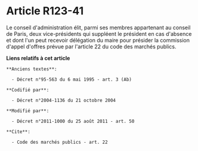 # Article R123-41

Le conseil d'administration élit, parmi ses membres appartenant au conseil de Paris, deux vice-présidents qui suppléent le
président en cas d'absence et dont l'un peut recevoir délégation du maire pour présider la commission d'appel d'offres prévue
par l'article 22 du code des marchés publics.

**Liens relatifs à cet article**

	**Anciens textes**:

	  - Décret n°95-563 du 6 mai 1995 - art. 3 (Ab)

	**Codifié par**:

	  - Décret n°2004-1136 du 21 octobre 2004

	**Modifié par**:

	  - Décret n°2011-1000 du 25 août 2011 - art. 50

	**Cite**:

	  - Code des marchés publics - art. 22
